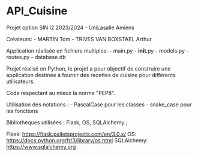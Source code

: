 # API_Cuisine
Projet option SIN I2 2023/2024 - UniLasalle Amiens

Créateurs:
    - MARTIN Tom
    - TRIVES VAN BOXSTAEL Arthur


Application réalisée en fichiers multiples:
    - main.py
    - __init__.py
    - models.py
    - routes.py
    - database.db

Projet réalisé en Python, le projet a pour objectif de construire une application destinée à fournir des recettes de
cuisine pour différents utilisateurs.

Code respectant au mieux la norme "PEP8".

Utilisation des notations :
                          - PascalCase pour les classes
                          - snake_case pour les fonctions

Bibliothèques utilisées : Flask, OS, SQLAlchemy ;

Flask: https://flask.palletsprojects.com/en/3.0.x/
OS: https://docs.python.org/fr/3/library/os.html
SQLAlchemy: https://www.sqlalchemy.org

